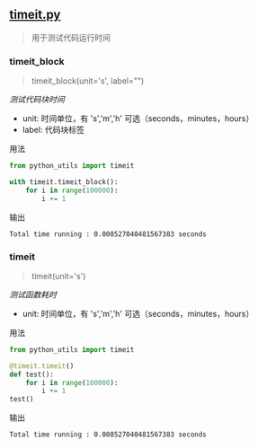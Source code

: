 
## [timeit.py](https://github.com/chenjiandongx/python-utils/blob/master/utils/timeit.py)

> 用于测试代码运行时间


### timeit_block

> timeit_block(unit='s', label="")

*测试代码块时间*

* unit: 时间单位，有 's','m','h' 可选（seconds，minutes，hours）
* label: 代码块标签

用法
```python
from python_utils import timeit

with timeit.timeit_block():
    for i in range(100000):
        i += 1
```

输出
```shell
Total time running : 0.008527040481567383 seconds
```

### timeit

> timeit(unit='s')

*测试函数耗时*

* unit: 时间单位，有 's','m','h' 可选（seconds，minutes，hours）

用法
```python
from python_utils import timeit

@timeit.timeit()
def test():
    for i in range(100000):
        i += 1
test()
```

输出
```shell
Total time running : 0.008527040481567383 seconds
```
